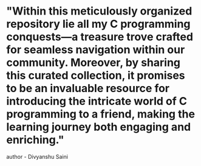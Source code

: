 # "Within this meticulously organized repository lie all my C programming conquests—a treasure trove crafted for seamless navigation within our community. Moreover, by sharing this curated collection, it promises to be an invaluable resource for introducing the intricate world of C programming to a friend, making the learning journey both engaging and enriching."

author - Divyanshu Saini
